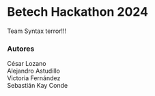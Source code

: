 # Betech Hackathon 2024
Team Syntax terror!!!  
### Autores
César Lozano  
Alejandro Astudillo  
Victoria Fernández  
Sebastián Kay Conde  
